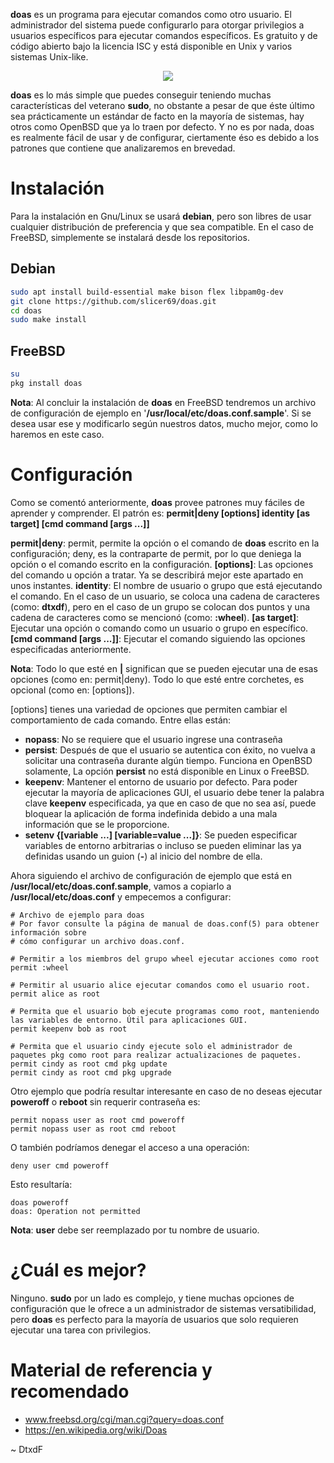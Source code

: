 **doas** es un programa para ejecutar comandos como otro usuario. El administrador del sistema puede configurarlo para otorgar privilegios a usuarios específicos para ejecutar comandos específicos. Es gratuito y de código abierto bajo la licencia ISC y está disponible en Unix y varios sistemas Unix-like.

<p align="center">
	<img src="https://i.imgur.com/jInF5Tx.png" />
</p>

**doas** es lo más simple que puedes conseguir teniendo muchas características del veterano **sudo**, no obstante a pesar de que éste último sea prácticamente un estándar de facto en la mayoría de sistemas, hay otros como OpenBSD que ya lo traen por defecto. Y no es por nada, doas es realmente fácil de usar y de configurar, ciertamente éso es debido a los patrones que contiene que analizaremos en brevedad.

# Instalación

Para la instalación en Gnu/Linux se usará **debian**, pero son libres de usar cualquier distribución de preferencia y que sea compatible. En el caso de FreeBSD, simplemente se instalará desde los repositorios.

## Debian

```bash
sudo apt install build-essential make bison flex libpam0g-dev 
git clone https://github.com/slicer69/doas.git
cd doas
sudo make install
```

## FreeBSD

```bash
su
pkg install doas
```

**Nota**: Al concluir la instalación de **doas** en FreeBSD tendremos un archivo de configuración de ejemplo en '**/usr/local/etc/doas.conf.sample**'. Si se desea usar ese y modificarlo según nuestros datos, mucho mejor, como lo haremos en este caso.

# Configuración

Como se comentó anteriormente, **doas** provee patrones muy fáciles de aprender y comprender. El patrón es: **permit|deny [options] identity [as target] [cmd command [args ...]]**

**permit|deny**: permit, permite la opción o el comando de **doas** escrito en la configuración; deny, es la contraparte de permit, por lo que deniega la opción o el comando escrito en la configuración.
**[options]**: Las opciones del comando u opción a tratar. Ya se describirá mejor este apartado en unos instantes.
**identity**: El nombre de usuario o grupo que está ejecutando el comando. En el caso de un usuario, se coloca una cadena de caracteres (como: **dtxdf**), pero en el caso de un grupo se colocan dos puntos y una cadena de caracteres como se mencionó (como: **:wheel**).
**[as target]**: Ejecutar una opción o comando como un usuario o grupo en específico.
**[cmd command [args ...]]**: Ejecutar el comando siguiendo las opciones especificadas anteriormente.

**Nota**: Todo lo que esté en **|** significan que se pueden ejecutar una de esas opciones (como en: permit|deny). Todo lo que esté entre corchetes, es opcional (como en: [options]).

[options] tienes una variedad de opciones que permiten cambiar el comportamiento de cada comando. Entre ellas están:

* **nopass**: No se requiere que el usuario ingrese una contraseña
* **persist**: Después de que el usuario se autentica con éxito, no vuelva a solicitar una contraseña durante algún tiempo. Funciona en OpenBSD solamente, La opción **persist** no está disponible en Linux o FreeBSD.
* **keepenv**: Mantener el entorno de usuario por defecto. Para poder ejecutar la mayoría de aplicaciones GUI, el usuario debe tener la palabra clave **keepenv** especificada, ya que en caso de que no sea así, puede bloquear la aplicación de forma indefinida debido a una mala información que se le proporcione.
* **setenv {[variable ...] [variable=value ...]}**: Se pueden especificar variables de entorno arbitrarias o incluso se pueden eliminar las ya definidas usando un guion (**-**) al inicio del nombre de ella.

Ahora siguiendo el archivo de configuración de ejemplo que está en **/usr/local/etc/doas.conf.sample**, vamos a copiarlo a **/usr/local/etc/doas.conf** y empecemos a configurar:

```text
# Archivo de ejemplo para doas
# Por favor consulte la página de manual de doas.conf(5) para obtener información sobre
# cómo configurar un archivo doas.conf.

# Permitir a los miembros del grupo wheel ejecutar acciones como root
permit :wheel

# Permitir al usuario alice ejecutar comandos como el usuario root.
permit alice as root

# Permita que el usuario bob ejecute programas como root, manteniendo las variables de entorno. Útil para aplicaciones GUI.
permit keepenv bob as root

# Permita que el usuario cindy ejecute solo el administrador de paquetes pkg como root para realizar actualizaciones de paquetes.
permit cindy as root cmd pkg update
permit cindy as root cmd pkg upgrade
```

Otro ejemplo que podría resultar interesante en caso de no deseas ejecutar **poweroff** o **reboot** sin requerir contraseña es:

```text
permit nopass user as root cmd poweroff
permit nopass user as root cmd reboot
```

O también podríamos denegar el acceso a una operación:

```text
deny user cmd poweroff
```

Esto resultaría:

```text
doas poweroff
doas: Operation not permitted
```

**Nota**: **user** debe ser reemplazado por tu nombre de usuario.

# ¿Cuál es mejor?

Ninguno. **sudo** por un lado es complejo, y tiene muchas opciones de configuración que le ofrece a un administrador de sistemas versatibilidad, pero **doas** es perfecto para la mayoría de usuarios que solo requieren ejecutar una tarea con privilegios.

# Material de referencia y recomendado

* www.freebsd.org/cgi/man.cgi?query=doas.conf
* https://en.wikipedia.org/wiki/Doas

\~ DtxdF
